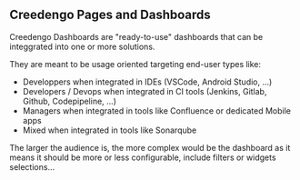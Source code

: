## Creedengo Pages and Dashboards

Creedengo Dashboards are "ready-to-use" dashboards that can be integgrated into one or more solutions.

They are meant to be usage oriented targeting end-user types like:

- Developpers when integrated in IDEs (VSCode, Android Studio, ...)
- Developers / Devops when integrated in CI tools (Jenkins, Gitlab, Github, Codepipeline, ...)
- Managers when integrated in tools like Confluence or dedicated Mobile apps
- Mixed when integrated in tools like Sonarqube

The larger the audience is, the more complex would be the dashboard as it means it should be more or less configurable, include filters or widgets selections...
